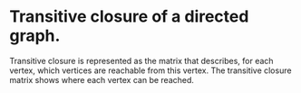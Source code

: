 # Transitive closure of a directed graph. 
Transitive closure is represented as the matrix that describes, for each vertex, which vertices are reachable from this vertex. The transitive closure matrix shows where each vertex can be reached.